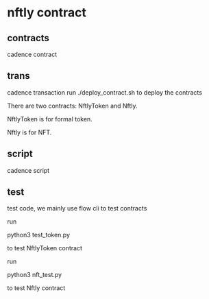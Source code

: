 # nftly contract
## contracts
cadence contract

## trans
cadence transaction
run ./deploy_contract.sh 
to deploy the contracts

There are two contracts: NftlyToken and Nftly.

NftlyToken is for formal token.

Nftly is for NFT. 

## script
cadence script

## test
test code, we mainly use flow cli to test contracts

run 

python3 test_token.py

to test NftlyToken contract

run 

python3 nft_test.py

to test Nftly contract



